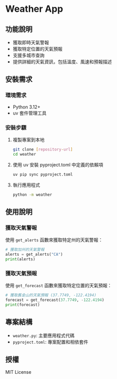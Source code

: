 # Weather App

## 功能說明
- 獲取即時天氣警報
- 獲取特定位置的天氣預報
- 支援多城市查詢
- 提供詳細的天氣資訊，包括溫度、風速和預報描述

## 安裝需求
### 環境需求
- Python 3.12+
- uv 套件管理工具

### 安裝步驟
1. 複製專案到本地
   ```bash
   git clone [repository-url]
   cd weather
   ```

2. 使用 uv 安裝 pyproject.toml 中定義的依賴項
   ```bash
   uv pip sync pyproject.toml
   ```

3. 執行應用程式
   ```bash
   python -m weather
   ```

## 使用說明
### 獲取天氣警報
使用 `get_alerts` 函數來獲取特定州的天氣警報：
```python
# 獲取加州的天氣警報
alerts = get_alerts("CA")
print(alerts)
```

### 獲取天氣預報
使用 `get_forecast` 函數來獲取特定位置的天氣預報：
```python
# 獲取舊金山的天氣預報 (37.7749, -122.4194)
forecast = get_forecast(37.7749, -122.4194)
print(forecast)
```

## 專案結構
- `weather.py`: 主要應用程式代碼
- `pyproject.toml`: 專案配置和相依套件

## 授權
MIT License
